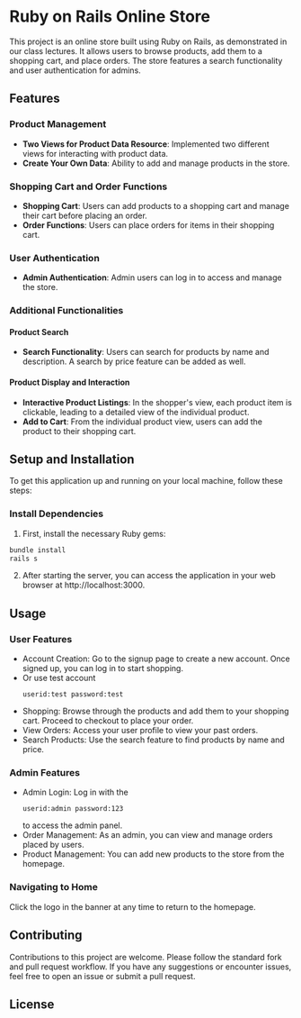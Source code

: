 # Ruby on Rails Online Store

This project is an online store built using Ruby on Rails, as demonstrated in our class lectures. It allows users to browse products, add them to a shopping cart, and place orders. The store features a search functionality and user authentication for admins.

## Features

### Product Management
- **Two Views for Product Data Resource**: Implemented two different views for interacting with product data.
- **Create Your Own Data**: Ability to add and manage products in the store.

### Shopping Cart and Order Functions
- **Shopping Cart**: Users can add products to a shopping cart and manage their cart before placing an order.
- **Order Functions**: Users can place orders for items in their shopping cart.

### User Authentication
- **Admin Authentication**: Admin users can log in to access and manage the store.

### Additional Functionalities

#### Product Search
- **Search Functionality**: Users can search for products by name and description. A search by price feature can be added as well.

#### Product Display and Interaction
- **Interactive Product Listings**: In the shopper's view, each product item is clickable, leading to a detailed view of the individual product.
- **Add to Cart**: From the individual product view, users can add the product to their shopping cart.

## Setup and Installation

To get this application up and running on your local machine, follow these steps:

### Install Dependencies

1. First, install the necessary Ruby gems:

```bash
bundle install
rails s
```
2. After starting the server, you can access the application in your web browser at http://localhost:3000.

## Usage

### User Features
- Account Creation: Go to the signup page to create a new account. Once signed up, you can log in to start shopping.
- Or use test account
  ```
  userid:test password:test
  ``` 
- Shopping: Browse through the products and add them to your shopping cart. Proceed to checkout to place your order.
- View Orders: Access your user profile to view your past orders.
- Search Products: Use the search feature to find products by name and price.
### Admin Features
- Admin Login: Log in with the 
  ```
  userid:admin password:123
  ``` 
  to access the admin panel.
- Order Management: As an admin, you can view and manage orders placed by users.
- Product Management: You can add new products to the store from the homepage.
### Navigating to Home
Click the logo in the banner at any time to return to the homepage.

## Contributing

Contributions to this project are welcome. Please follow the standard fork and pull request workflow. If you have any suggestions or encounter issues, feel free to open an issue or submit a pull request.

## License

